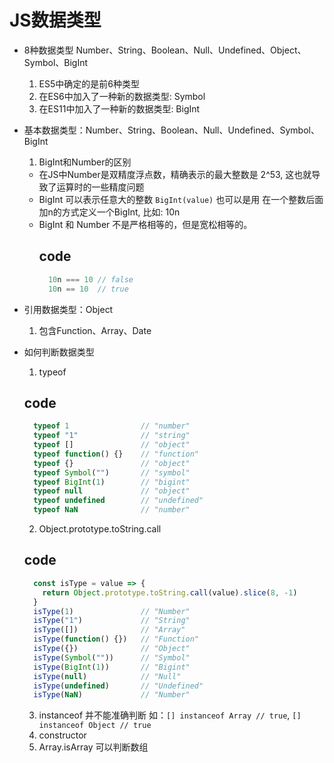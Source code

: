 # JS数据类型

- 8种数据类型
Number、String、Boolean、Null、Undefined、Object、Symbol、BigInt
  1. ES5中确定的是前6种类型
  2. 在ES6中加入了一种新的数据类型:  Symbol
  3. 在ES11中加入了一种新的数据类型: BigInt

- 基本数据类型：Number、String、Boolean、Null、Undefined、Symbol、BigInt
  1. BigInt和Number的区别
    - 在JS中Number是双精度浮点数，精确表示的最大整数是 2^53, 这也就导致了运算时的一些精度问题  
    - BigInt 可以表示任意大的整数
      `BigInt(value)` 也可以是用 在一个整数后面加n的方式定义一个BigInt, 比如: 10n
    - BigInt 和 Number 不是严格相等的，但是宽松相等的。
      ## code
      ```javascript
        10n === 10 // false
        10n == 10  // true
      ```
- 引用数据类型：Object
  1. 包含Function、Array、Date

- 如何判断数据类型
  1. typeof
  ## code
  ```javascript
    typeof 1                // "number"
    typeof "1"              // "string"
    typeof []               // "object"
    typeof function() {}    // "function"
    typeof {}               // "object"
    typeof Symbol("")       // "symbol"
    typeof BigInt(1)        // "bigint"
    typeof null             // "object"
    typeof undefined        // "undefined"
    typeof NaN              // "number"
  ```

  2. Object.prototype.toString.call
  ## code
  ```javascript
    const isType = value => {
      return Object.prototype.toString.call(value).slice(8, -1)
    }
    isType(1)               // "Number"
    isType("1")             // "String"
    isType([])              // "Array"
    isType(function() {})   // "Function"
    isType({})              // "Object"
    isType(Symbol(""))      // "Symbol"
    isType(BigInt(1))       // "Bigint"
    isType(null)            // "Null"
    isType(undefined)       // "Undefined"
    isType(NaN)             // "Number"
  ```
  3. instanceof
    并不能准确判断 如：`[] instanceof Array // true`, `[] instanceof Object // true`
  4. constructor
  5. Array.isArray 可以判断数组
